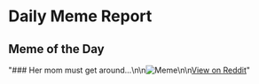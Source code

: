 # Daily Meme Report

## Meme of the Day
"### Her mom must get around…\n\n![Meme](https://i.redd.it/m0y9idqi0rte1.gif)\n\n[View on Reddit](https://redd.it/1juyqbd)"
